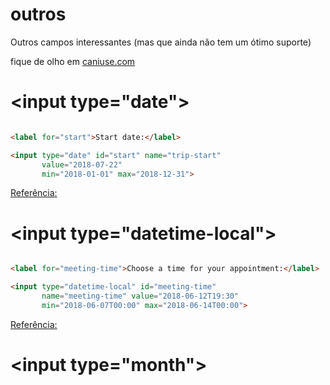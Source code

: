 # outros

Outros campos interessantes (mas que ainda não tem um ótimo suporte)

fique de olho em [caniuse.com](https://caniuse.com)

# \<input type="date">

```html

<label for="start">Start date:</label>

<input type="date" id="start" name="trip-start"
       value="2018-07-22"
       min="2018-01-01" max="2018-12-31">

```

[Referência:](https://developer.mozilla.org/en-US/docs/Web/HTML/Element/input/date)

# \<input type="datetime-local">

```html

<label for="meeting-time">Choose a time for your appointment:</label>

<input type="datetime-local" id="meeting-time"
       name="meeting-time" value="2018-06-12T19:30"
       min="2018-06-07T00:00" max="2018-06-14T00:00">

```

[Referência:](https://developer.mozilla.org/en-US/docs/Web/HTML/Element/input/datetime-local)

# \<input type="month">

